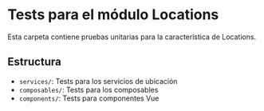 # Tests para el módulo Locations

Esta carpeta contiene pruebas unitarias para la característica de Locations.

## Estructura

- `services/`: Tests para los servicios de ubicación
- `composables/`: Tests para los composables
- `components/`: Tests para componentes Vue
